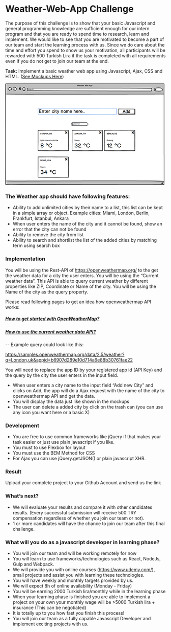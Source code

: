 # Weather-Web-App Challenge

The purpose of this challenge is to show that your basic Javascript and general programming knowledge are sufficient enough for our intern program and that you are ready to spend time to research, learn and implement. We would like to see that you are motivated to become a part of our team and start the learning process with us. Since we do care about the time and effort you spend to show us your motivation, all participants will be rewarded with 500 Turkish Lira if the task is completed with all requirements even if you do not get to join our team at the end.

**Task:** Implement a basic weather web app using Javascript, Ajax, CSS and HTML. ([See Mockups Here](https://github.com/ymn/weather-webapp-challenge/tree/master/mockups))

[![SEE MOCKUPS](https://raw.githubusercontent.com/ymn/weather-webapp-challenge/master/mockups/nail.png)](https://github.com/ymn/weather-webapp-challenge/tree/master/mockups)

### The Weather app should have following features:
- Ability to add unlimited cities by their name to a list, this list can be kept in a simple array or object. Example cities: Miami, London, Berlin, Frankfurt, Istanbul, Ankara
- When user enters the name of the city and it cannot be found, show an error that the city can not be found
- Ability to remove the city from list
- Ability to search and shortlist the list of the added cities by matching term using search box

### Implementation
You will be using the Rest-API of https://openweathermap.org/ to the get the weather data
for a city the user enters. You will be using the “Current weather data”. This API is able to query current weather by different properties like ZIP, Coordinate or Name of the city. You will be using the Name of the city as the query property.

Please read following pages to get an idea how openweathermap API works:

##### **[How to get started with OpenWeatherMap?](https://openweathermap.org/appid)**
##### **[How to use the current weather data API?](https://openweathermap.org/current)**
--
Example query could look like this:

https://samples.openweathermap.org/data/2.5/weather?q=London,uk&appid=b6907d289e10d714a6e88b30761fae22

You will need to replace the app ID by your registered app id (API Key) and the query by the city the user enters in the input field.

- When user enters a city name to the input field “Add new City” and clicks on Add, the app will do a Ajax request with the name of the city to openweathermap API and get the data.
- You will display the data just like shown in the mockups
- The user can delete a added city by click on the trash can (you can use any icon you want here or a basic X)

### Development
- You are free to use common frameworks like jQuery if that makes your task easier or just use plain javascript if you like.
- You must to use Flexbox for layout
- You must use the BEM Method for CSS
- For Ajax you can use jQuery.getJSON() or plain javascript XHR.

### Result
Upload your complete project to your Github Account and send us the link

### What’s next?
- We will evaluate your results and compare it with other candidates results. (Every successful submission will receive 500 TRY compensation regardless of whether you join our team or not).
- 1 or more candidates will have the chance to join our team after this final challenge.


### What will you do as a javascript developer in learning phase?
- You will join our team and will be working remotely for now
- You will learn to use frameworks/technologies such as React, NodeJs, Gulp and Webpack.
- We will provide you with online courses (https://www.udemy.com/), small projects and assist you with learning these technologies.
- You will have weekly and monthly targets provided by us.
- We will expect 8h of online availability (Monday - Friday)
- You will be earning 2000 Turkish lira/monthly while in the learning phase
- When your learning phase is finished you are able to implement a project on your own your monthly wage will be >5000 Turkish lira + insurance (This can be negotiated)
- It is totally up to you how fast you finish this process!
- You will join our team as a fully capable Javascript Developer and implement exciting projects with us.
